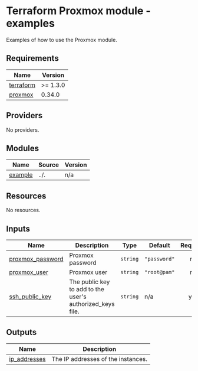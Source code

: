# Terraform Proxmox module - examples

Examples of how to use the Proxmox module.

<!-- markdownlint-disable MD033 -->
<!-- BEGIN_TF_DOCS -->
## Requirements

| Name | Version |
|------|---------|
| <a name="requirement_terraform"></a> [terraform](#requirement\_terraform) | >= 1.3.0 |
| <a name="requirement_proxmox"></a> [proxmox](#requirement\_proxmox) | 0.34.0 |

## Providers

No providers.

## Modules

| Name | Source | Version |
|------|--------|---------|
| <a name="module_example"></a> [example](#module\_example) | ../. | n/a |

## Resources

No resources.

## Inputs

| Name | Description | Type | Default | Required |
|------|-------------|------|---------|:--------:|
| <a name="input_proxmox_password"></a> [proxmox\_password](#input\_proxmox\_password) | Proxmox password | `string` | `"password"` | no |
| <a name="input_proxmox_user"></a> [proxmox\_user](#input\_proxmox\_user) | Proxmox user | `string` | `"root@pam"` | no |
| <a name="input_ssh_public_key"></a> [ssh\_public\_key](#input\_ssh\_public\_key) | The public key to add to the user's authorized\_keys file. | `string` | n/a | yes |

## Outputs

| Name | Description |
|------|-------------|
| <a name="output_ip_addresses"></a> [ip\_addresses](#output\_ip\_addresses) | The IP addresses of the instances. |
<!-- END_TF_DOCS -->
<!-- markdownlint-enable MD033 -->
